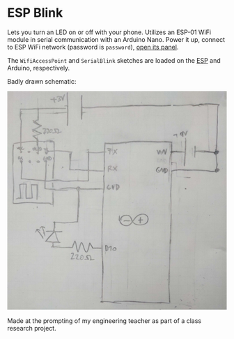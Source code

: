 # ESP Blink

Lets you turn an LED on or off with your phone. Utilizes an ESP-01 WiFi module in serial communication with an Arduino Nano.
Power it up, connect to ESP WiFi network (password is `password`), [open its panel](http://192.168.4.1).

The `WifiAccessPoint` and `SerialBlink` sketches are loaded on the [ESP](https://github.com/esp8266/arduino) and Arduino, respectively.

Badly drawn schematic:

![Schematic](schematic.png)

Made at the prompting of my engineering teacher as part of a class research project.